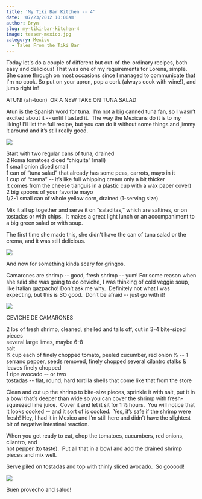 ```yaml
---
title: 'My Tiki Bar Kitchen -- 4'
date: '07/23/2012 10:00am'
author: Bryn
slug: my-tiki-bar-kitchen-4
image: teaser-mexico.jpg
category: Mexico
  - Tales From the Tiki Bar
---
```

Today let's do a couple of different but out-of-the-ordinary recipes, both easy and delicious! That was one of my requirements for Lorena, simple. She came through on most occasions since I managed to communicate that I'm no cook. So put on your apron, pop a cork (always cook with wine!), and jump right in!

ATUN! (ah-toon)  OR A NEW TAKE ON TUNA SALAD

Atun is the Spanish word for tuna.  I’m not a big canned tuna fan, so I wasn’t excited about it -- until I tasted it.  The way the Mexicans do it is to my liking! I’ll list the full recipe, but you can do it without some things and jimmy it around and it’s still really good.

![](http://media.tumblr.com/tumblr_m7kkfhIuhs1qzu24w.jpg)

Start with two regular cans of tuna, drained  
2 Roma tomatoes diced “chiquita” !mall)  
1 small onion diced small  
1 can of “tuna salad” that already has some peas, carrots, mayo in it  
1 cup of “crema” -- it’s like full whipping cream only a bit thicker  
!t comes from the cheese tianguis in a plastic cup with a wax paper cover)  
2 big spoons of your favorite mayo  
1/2-1 small can of whole yellow corn, drained (1-serving size)

Mix it all up together and serve it on “saladitas,” which are saltines, or on tostadas or with chips.  It makes a great light lunch or an accompaniment to a big green salad or with soup.

The first time she made this, she didn’t have the can of tuna salad or the crema, and it was still delicious.

![](http://media.tumblr.com/tumblr_m7kkty5a6D1qzu24w.jpg)

And now for something kinda scary for gringos.

Camarones are shrimp -- good, fresh shrimp -- yum! For some reason when she said she was going to do ceviche, I was thinking of cold veggie soup, like Italian gazpacho! Don’t ask me why.  Definitely not what I was expecting, but this is SO good.  Don’t be afraid -- just go with it!

![](http://media.tumblr.com/tumblr_m7kjvuhVYS1qzu24w.jpg)

CEVICHE DE CAMARONES

2 lbs of fresh shrimp, cleaned, shelled and tails off, cut in 3-4 bite-sized pieces  
several large limes, maybe 6-8  
salt  
¼ cup each of finely chopped tomato, peeled cucumber, red onion
½ -- 1 serrano pepper, seeds removed, finely chopped
several cilantro stalks & leaves finely chopped  
1 ripe avocado -- or two  
tostadas -- flat, round, hard tortilla shells that come like that from the store

Clean and cut up the shrimp to bite-size pieces, sprinkle it with salt, put it in a bowl that’s deeper than wide so you can cover the shrimp with fresh-squeezed lime juice.  Cover it and let it sit for 1 ½ hours.  You will notice that it looks cooked -- and it sort of is cooked.  Yes, it’s safe if the shrimp were fresh! Hey, I had it in Mexico and I’m still here and didn’t have the slightest bit of negative intestinal reaction.

When you get ready to eat, chop the tomatoes, cucumbers, red onions, cilantro, and  
hot pepper (to taste).  Put all that in a bowl and add the drained shrimp pieces and mix well.

Serve piled on tostadas and top with thinly sliced avocado.  So gooood!

![](http://media.tumblr.com/tumblr_m7kk4exTUW1qzu24w.jpg)

Buen provecho and salud!
